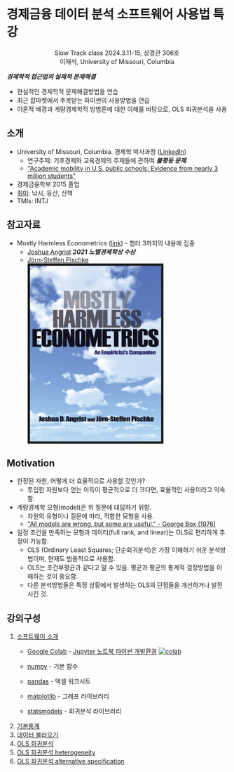 # 경제금융 데이터 분석 소프트웨어 사용법 특강

<p style="text-align: center;">Slow Track class 2024.3.11-15, 상경관 306호<br>이재석, University of Missouri, Columbia</p>

**_경제학적 접근법의 실제적 문제해결_**  

- 현실적인 경제학적 문제해결방법을 연습
- 최근 잡마켓에서 주목받는 파이썬의 사용방법을 연습
- 이론적 배경과 계량경제학적 방법론에 대한 이해를 바탕으로, OLS 회귀분석을 사용

## 소개

- University of Missouri, Columbia. 경제학 박사과정 ([LinkedIn](nkedin.com/in/seanjaeseoklee/))
  - 연구주제: 기후경제와 교육경제의 주제들에 관하여 **_불평등 문제_**
  - ["Academic mobility in U.S. public schools: Evidence from nearly 3 million students"](https://doi.org/10.1016/j.jpubeco.2023.105016)
- 경제금융학부 2015 졸업
- [취미](https://photos.app.goo.gl/Q8MYyrtTXNLsTiTt8): 낚시, 등산, 산책
- TMIs: INTJ

## 참고자료
- Mostly Harmless Econometrics ([link](https://www.mostlyharmlesseconometrics.com/)) - 챕터 3까지의 내용에 집중
  - [Joshua Angrist](https://www.nobelprize.org/prizes/economic-sciences/2021/angrist/facts/) **_2021 노벨경제학상 수상_**  
  - [Jörn-Steffen Pischke](https://personal.lse.ac.uk/pischke/)  
    <img src="doc\img\MHE_cover.jpg" width="300" height="400" border="5"/>
 <!-- * The Credibility Revolution in Empirical Economics: How Better Research Design Is Taking the Con out of Econometrics ([link](https://www.aeaweb.org/articles?id=10.1257/jep.24.2.3)) **_인과관계 추정의 방법론_** -->

## Motivation

- 한정된 자원, 어떻게 더 효율적으로 사용할 것인가?
  - 투입한 자원보다 얻는 이득이 평균적으로 더 크다면, 효율적인 사용이라고 약속함.
- 계량경제학 모형(model)은 위 질문에 대답하기 위함.
  - 자원의 유형이나 질문에 따라, 적합한 모형을 사용.
  - ["All models are wrong, but some are useful." - George Box (1976)](https://en.wikipedia.org/wiki/All_models_are_wrong)
- 일정 조건을 만족하는 모형과 데이터(full rank, and linear)는 OLS로 편리하게 추정이 가능함. 
  - OLS (Ordinary Least Squares; 단순회귀분석)은 가장 이해하기 쉬운 분석방법이며, 현재도 범용적으로 사용함.
  - OLS는 조건부평균과 같다고 말 수 있음. 평균과 평균의 통계적 검정방법을 이해하는 것이 중요함.
  - 다른 분석방법들은 특정 상황에서 발생하는 OLS의 단점들을 개선하거나 발전 시킨 것.

## 강의구성

 <!-- 1. [강의소개](https://colab.research.google.com/github/SeanJSLee/Teaching_YU_DS_basic_KR/blob/main/Lecture_Intro.ipynb) -->

 1. [소프트웨이 소개](https://colab.research.google.com/github/SeanJSLee/Teaching_YU_DS_basic_KR/blob/main/Lecture_tools.ipynb)
    - [Google Colab](https://colab.research.google.com/) - 
            [Jupyter 노트북 파이썬 개발환경](https://jupyter.org/)
            <!-- Colab -->
            [![colab](https://i.ytimg.com/an_webp/inN8seMm7UI/mqdefault_6s.webp?du=3000&sqp=CID_ua8G&rs=AOn4CLCWeXC7JkOqIDUFy4lHACarGQUGcQ)](https://www.youtube.com/watch?v=inN8seMm7UI)

    - [numpy](https://numpy.org/doc/stable/reference/index.html#reference) - 
               기본 함수
    - [pandas](https://pandas.pydata.org/docs/reference/index.html#api) - 
               엑셀 워크시트
    - [matplotlib](https://matplotlib.org/stable/gallery/index.html) - 
               그래프 라이브러리
    - [statsmodels](https://www.statsmodels.org/stable/api.html) - 
               회귀분석 라이브러리
 1. [기본통계](https://colab.research.google.com/github/SeanJSLee/Teaching_YU_DS_basic_KR/blob/main/Lecture_basic_stat.ipynb)
 1. [데이터 불러오기](https://colab.research.google.com/github/SeanJSLee/Teaching_YU_DS_basic_KR/blob/main/Lecture_data_import.ipynb)
 1. [OLS 회귀분석](https://colab.research.google.com/github/SeanJSLee/Teaching_YU_DS_basic_KR/blob/main/Lecture_ols.ipynb)
 1. [OLS 회귀분석 heterogeneity](https://colab.research.google.com/github/SeanJSLee/Teaching_YU_DS_basic_KR/blob/main/Lecture_ols_heterogeneity.ipynb)
 1. [OLS 회귀분석 alternative specification](https://colab.research.google.com/github/SeanJSLee/Teaching_YU_DS_basic_KR/blob/main/Lecture_ols_alt_spec.ipynb)
 <!-- 1. OLS 회귀분석 연습 -->